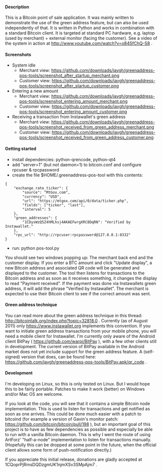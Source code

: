 #### Description

This is a Bitcoin point of sale application. It was mainly written to
demonstrate the use of the green address feature, but can also be used
independently of that. It is written in Python and works in combination with a
standard Bitcoin client. It is targeted at standard PC hardware, e.g. laptop
(used by merchant) + external monitor (facing the customer). See a video of the
system in action at http://www.youtube.com/watch?v=o84SfChQ-S8 .

#### Screenshots

- System idle
  - Merchant view: https://github.com/downloads/javgh/greenaddress-pos-tools/screenshot_after_startup_merchant.png
  - Customer view: https://github.com/downloads/javgh/greenaddress-pos-tools/screenshot_after_startup_customer.png
- Entering a new amount
  - Merchant view: https://github.com/downloads/javgh/greenaddress-pos-tools/screenshot_entering_amount_merchant.png
  - Customer view: https://github.com/downloads/javgh/greenaddress-pos-tools/screenshot_entering_amount_customer.png
- Receiving a transaction from Instawallet's green address
  - Merchant view: https://github.com/downloads/javgh/greenaddress-pos-tools/screenshot_received_from_green_address_merchant.png
  - Customer view: https://github.com/downloads/javgh/greenaddress-pos-tools/screenshot_received_from_green_address_customer.png

#### Getting started

- install dependencies: python-qrencode, python-qt4
- add "server=1" (but not daemon=1) to bitcoin.conf and configure rpcuser & rpcpassword
- create the file $HOME/.greenaddress-pos-tool with this contents:

````
{
    "exchange_rate_ticker": {
        "source": "MtGox.com", 
        "currency": "USD",
        "url": "https://mtgox.com/api/0/data/ticker.php",
        "fields": ["ticker", "last"], 
        "interval": 5 
    }, 
    "green_addresses": {
        "1CDysWzQ5Z4hMLhsj4AKAEFwrgXRC8DqRN": "Verified by Instawallet."
    }, 
    "rpc_url": "http://rpcuser:rpcpassword@127.0.0.1:8332"
}
````

- run: python pos-tool.py

You should see two windows popping up: The merchant back end and the
customer display. If you enter a BTC amount and click "Update display",
a new Bitcoin address and associated QR code will be generated and
displayed to the customer. The tool then listens for transactions to the
Bitcoin address and as soon as it receives something, it changes the
display to read "Payment received". If the payment was done via
Instawallets green address, it will add the phrase "Verified by
Instawallet". The merchant is expected to use their Bitcoin client to
see if the correct amount was sent.

#### Green address technique

You can read more about the green address technique in this thread:
http://bitcointalk.org/index.php?topic=32818.0 . Currently (as of August 2011)
only https://www.instawallet.org implements this convention. If you want to
initiate green address transactions from your mobile phone, you will need a
mobile client for Instawallet. I'm currently only aware of the Android client
BitPay ( https://github.com/warpi/BitPay ), with a few other clients still in
development. The current version of BitPay available in the Android market does
not yet include support for the green address feature. A (self-signed) version
that does, can be found here:
https://github.com/javgh/greenaddress-pos-tools/BitPay.apk/qr_code .

#### Development

I'm developing on Linux, so this is only tested on Linux. But I would
hope this to be fairly portable. Patches to make it work (better) on
Windows and/or Mac OS are welcome.

If you look at the code, you will see that it contains a simple Bitcoin
node implementation. This is used to listen for transactions and get
notified as soon as one arrives. This could be done much easier with a
patch to bitcoind (for example a version of Gavin's monitor patch:
https://github.com/bitcoin/bitcoin/pull/198 ), but an important goal of
this project is to have as few dependencies as possible and especially
be able to run with a vanilla Bitcoin daemon. This is why I went the
route of using ArtForz' "half-a-node" implementation to listen for
transactions manually. (Hopefully this can be dropped at some point in
the future, when the official client allows some form of
push-notification directly.)

If you appreciate this initial release, donations are gladly accepted at
1CQoprPjRmsDQDzgmUK1njmXSv3SMpAjm7 .
